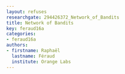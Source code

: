 ```yaml
---
layout: refuses
researchgate: 294426372_Network_of_Bandits
title: Network of Bandits
key: feraud16a
categories:
- feraud16a
authors:
- firstname: Raphaël
  lastname: Féraud
  institute: Orange Labs
---
```

